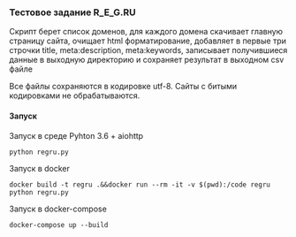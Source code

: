 ### Тестовое задание R_E_G.RU

Скрипт берет список доменов, для каждого домена скачивает главную страницу сайта,
очищает html форматирование, добавляет в первые три строчки
title, meta:description, meta:keywords, записывает получившиеся данные
в выходную директорию и сохраняет результат в выходном csv файле

Все файлы сохраняются в кодировке utf-8.
Сайты с битыми кодировками не обрабатываются.

#### Запуск

Запуск в среде Pyhton 3.6 + aiohttp

`python regru.py`

Запуск в docker 

`docker build -t regru .&&docker run --rm -it -v $(pwd):/code regru python regru.py`

Запуск в docker-compose

`docker-compose up --build`

